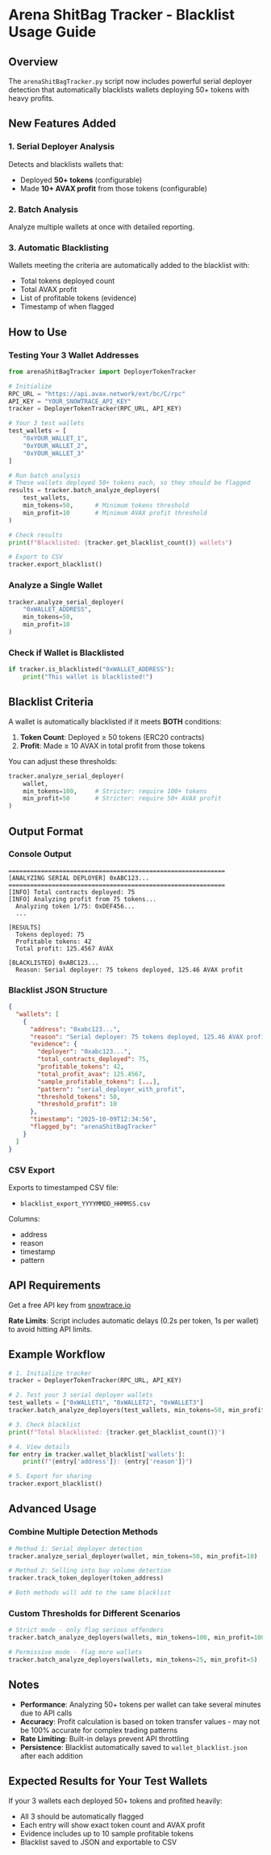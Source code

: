 # Arena ShitBag Tracker - Blacklist Usage Guide

## Overview
The `arenaShitBagTracker.py` script now includes powerful serial deployer detection that automatically blacklists wallets deploying 50+ tokens with heavy profits.

## New Features Added

### 1. Serial Deployer Analysis
Detects and blacklists wallets that:
- Deployed **50+ tokens** (configurable)
- Made **10+ AVAX profit** from those tokens (configurable)

### 2. Batch Analysis
Analyze multiple wallets at once with detailed reporting.

### 3. Automatic Blacklisting
Wallets meeting the criteria are automatically added to the blacklist with:
- Total tokens deployed count
- Total AVAX profit
- List of profitable tokens (evidence)
- Timestamp of when flagged

## How to Use

### Testing Your 3 Wallet Addresses

```python
from arenaShitBagTracker import DeployerTokenTracker

# Initialize
RPC_URL = "https://api.avax.network/ext/bc/C/rpc"
API_KEY = "YOUR_SNOWTRACE_API_KEY"
tracker = DeployerTokenTracker(RPC_URL, API_KEY)

# Your 3 test wallets
test_wallets = [
    "0xYOUR_WALLET_1",
    "0xYOUR_WALLET_2",
    "0xYOUR_WALLET_3"
]

# Run batch analysis
# These wallets deployed 50+ tokens each, so they should be flagged
results = tracker.batch_analyze_deployers(
    test_wallets,
    min_tokens=50,      # Minimum tokens threshold
    min_profit=10       # Minimum AVAX profit threshold
)

# Check results
print(f"Blacklisted: {tracker.get_blacklist_count()} wallets")

# Export to CSV
tracker.export_blacklist()
```

### Analyze a Single Wallet

```python
tracker.analyze_serial_deployer(
    "0xWALLET_ADDRESS",
    min_tokens=50,
    min_profit=10
)
```

### Check if Wallet is Blacklisted

```python
if tracker.is_blacklisted("0xWALLET_ADDRESS"):
    print("This wallet is blacklisted!")
```

## Blacklist Criteria

A wallet is automatically blacklisted if it meets **BOTH** conditions:

1. **Token Count**: Deployed ≥ 50 tokens (ERC20 contracts)
2. **Profit**: Made ≥ 10 AVAX in total profit from those tokens

You can adjust these thresholds:
```python
tracker.analyze_serial_deployer(
    wallet,
    min_tokens=100,     # Stricter: require 100+ tokens
    min_profit=50       # Stricter: require 50+ AVAX profit
)
```

## Output Format

### Console Output
```
============================================================
[ANALYZING SERIAL DEPLOYER] 0xABC123...
============================================================
[INFO] Total contracts deployed: 75
[INFO] Analyzing profit from 75 tokens...
  Analyzing token 1/75: 0xDEF456...
  ...

[RESULTS]
  Tokens deployed: 75
  Profitable tokens: 42
  Total profit: 125.4567 AVAX

[BLACKLISTED] 0xABC123...
  Reason: Serial deployer: 75 tokens deployed, 125.46 AVAX profit
```

### Blacklist JSON Structure
```json
{
  "wallets": [
    {
      "address": "0xabc123...",
      "reason": "Serial deployer: 75 tokens deployed, 125.46 AVAX profit",
      "evidence": {
        "deployer": "0xabc123...",
        "total_contracts_deployed": 75,
        "profitable_tokens": 42,
        "total_profit_avax": 125.4567,
        "sample_profitable_tokens": [...],
        "pattern": "serial_deployer_with_profit",
        "threshold_tokens": 50,
        "threshold_profit": 10
      },
      "timestamp": "2025-10-09T12:34:56",
      "flagged_by": "arenaShitBagTracker"
    }
  ]
}
```

### CSV Export
Exports to timestamped CSV file:
- `blacklist_export_YYYYMMDD_HHMMSS.csv`

Columns:
- address
- reason
- timestamp
- pattern

## API Requirements

Get a free API key from [snowtrace.io](https://snowtrace.io/apis)

**Rate Limits**: Script includes automatic delays (0.2s per token, 1s per wallet) to avoid hitting API limits.

## Example Workflow

```python
# 1. Initialize tracker
tracker = DeployerTokenTracker(RPC_URL, API_KEY)

# 2. Test your 3 serial deployer wallets
test_wallets = ["0xWALLET1", "0xWALLET2", "0xWALLET3"]
tracker.batch_analyze_deployers(test_wallets, min_tokens=50, min_profit=10)

# 3. Check blacklist
print(f"Total blacklisted: {tracker.get_blacklist_count()}")

# 4. View details
for entry in tracker.wallet_blacklist['wallets']:
    print(f"{entry['address']}: {entry['reason']}")

# 5. Export for sharing
tracker.export_blacklist()
```

## Advanced Usage

### Combine Multiple Detection Methods

```python
# Method 1: Serial deployer detection
tracker.analyze_serial_deployer(wallet, min_tokens=50, min_profit=10)

# Method 2: Selling into buy volume detection
tracker.track_token_deployer(token_address)

# Both methods will add to the same blacklist
```

### Custom Thresholds for Different Scenarios

```python
# Strict mode - only flag serious offenders
tracker.batch_analyze_deployers(wallets, min_tokens=100, min_profit=100)

# Permissive mode - flag more wallets
tracker.batch_analyze_deployers(wallets, min_tokens=25, min_profit=5)
```

## Notes

- **Performance**: Analyzing 50+ tokens per wallet can take several minutes due to API calls
- **Accuracy**: Profit calculation is based on token transfer values - may not be 100% accurate for complex trading patterns
- **Rate Limiting**: Built-in delays prevent API throttling
- **Persistence**: Blacklist automatically saved to `wallet_blacklist.json` after each addition

## Expected Results for Your Test Wallets

If your 3 wallets each deployed 50+ tokens and profited heavily:
- All 3 should be automatically flagged
- Each entry will show exact token count and AVAX profit
- Evidence includes up to 10 sample profitable tokens
- Blacklist saved to JSON and exportable to CSV
